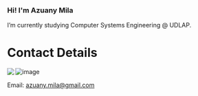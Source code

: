 ### Hi! I'm Azuany Mila 

 I’m currently studying Computer Systems Engineering @ UDLAP. 

# Contact Details 
[<img align="left" src="https://img.shields.io/badge/LinkedIn-0077B5?&style=for-the-badge&logo=medium&logoColor=white" />][in]
![image](https://img.shields.io/badge/LinkedIn-0077B5?style=for-the-badge&logo=linkedin&logoColor=white)	

Email: azuany.mila@gmail.com

<!--
**azu-any/azu-any** is a ✨ _special_ ✨ repository because its `README.md` (this file) appears on your GitHub profile.

Here are some ideas to get you started:

- 🔭 I’m currently working on ...
- 🌱 I’m currently learning ...
- 👯 I’m looking to collaborate on ...
- 🤔 I’m looking for help with ...
- 💬 Ask me about ...
- 📫 How to reach me: ...
- 😄 Pronouns: ...
- ⚡ Fun fact: ...
-->
[in]: http://www.linkedin.com/in/azuany-mila
